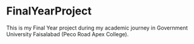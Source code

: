 # FinalYearProject
This is my Final Year project during my academic journey  in Government University Faisalabad (Peco Road Apex College).
